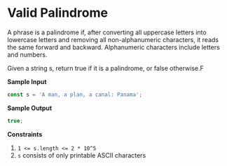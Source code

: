 # Valid Palindrome

A phrase is a palindrome if, after converting all uppercase letters into lowercase letters and removing all non-alphanumeric characters, it reads the same forward and backward. Alphanumeric characters include letters and numbers.

Given a string s, return true if it is a palindrome, or false otherwise.F

**Sample Input**

```typescript
const s = 'A man, a plan, a canal: Panama';
```

**Sample Output**

```typescript
true;
```

**Constraints**

1. `1 <= s.length <= 2 * 10^5`
2. `s` consists of only printable ASCII characters
